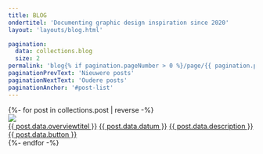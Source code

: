 ```yaml
---
title: BLOG
ondertitel: 'Documenting graphic design inspiration since 2020'
layout: 'layouts/blog.html'

pagination:
  data: collections.blog
  size: 2
permalink: 'blog{% if pagination.pageNumber > 0 %}/page/{{ pagination.pageNumber }}{% endif %}/index.html'
paginationPrevText: 'Nieuwere posts'
paginationNextText: 'Oudere posts'
paginationAnchor: '#post-list'
---
```


<div class="blog">
{%- for post in collections.post | reverse -%}
  <div class="bloglink">
    <img class="fotopost" src='{{ post.data.afbeelding }}'>
    <div class="infopost">
      <a class="blogtitel" href="{{ post.url | url }}">{{ post.data.overviewtitel }}</a>
      <a class="blogdate" href="{{ post.url | url }}">{{ post.data.datum }}</a>
      <a href="{{ post.url | url }}">{{ post.data.description }}</a>
      <a class="blogbutton" href="{{ post.url | url }}">{{ post.data.button }}</a>
    </div>
 </div>
{%- endfor -%}
</div>
